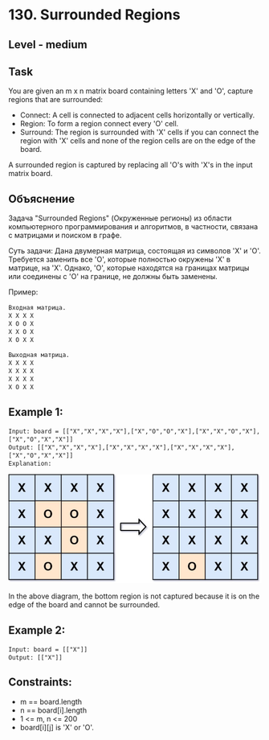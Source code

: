 # 130. Surrounded Regions


## Level - medium


## Task
You are given an m x n matrix board containing letters 'X' and 'O', capture regions that are surrounded:
- Connect: A cell is connected to adjacent cells horizontally or vertically.
- Region: To form a region connect every 'O' cell.
- Surround: The region is surrounded with 'X' cells if you can connect the region with 'X' cells and none of the region cells are on the edge of the board.

A surrounded region is captured by replacing all 'O's with 'X's in the input matrix board.


## Объяснение
Задача "Surrounded Regions" (Окруженные регионы) из области компьютерного программирования и алгоритмов, в частности, 
связана с матрицами и поиском в графе.

Суть задачи:
Дана двумерная матрица, состоящая из символов 'X' и 'O'. 
Требуется заменить все 'O', которые полностью окружены 'X' в матрице, на 'X'. 
Однако, 'O', которые находятся на границах матрицы или соединены с 'O' на границе, не должны быть заменены.

Пример:
````
Входная матрица.
X X X X
X O O X
X X O X
X O X X
````

````
Выходная матрица.
X X X X
X X X X
X X X X
X O X X
````

## Example 1:
````
Input: board = [["X","X","X","X"],["X","O","O","X"],["X","X","O","X"],["X","O","X","X"]]
Output: [["X","X","X","X"],["X","X","X","X"],["X","X","X","X"],["X","O","X","X"]]
Explanation:
````
![img.png](img.png)

In the above diagram, the bottom region is not captured because it is on the edge of the board and cannot be surrounded.


## Example 2:
````
Input: board = [["X"]]
Output: [["X"]]
````


## Constraints:
- m == board.length
- n == board[i].length
- 1 <= m, n <= 200
- board[i][j] is 'X' or 'O'.